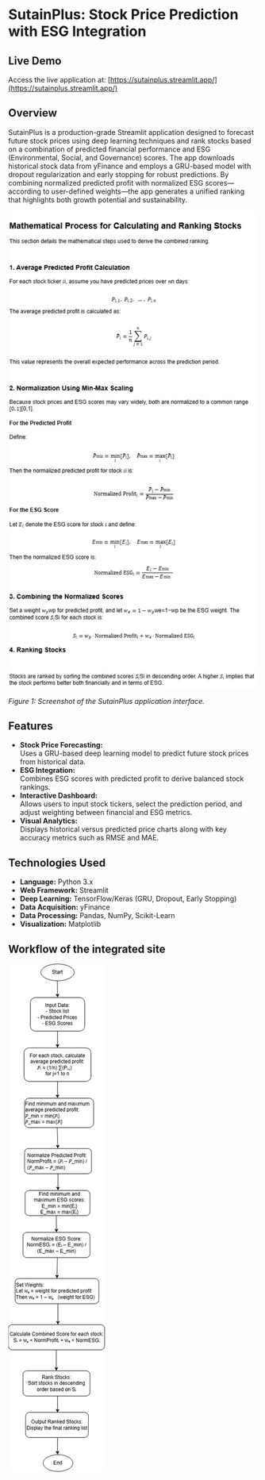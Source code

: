 # SutainPlus: Stock Price Prediction with ESG Integration

## Live Demo
Access the live application at: [https://sutainplus.streamlit.app/](https://sutainplus.streamlit.app/)

## Overview
SutainPlus is a production-grade Streamlit application designed to forecast future stock prices using deep learning techniques and rank stocks based on a combination of predicted financial performance and ESG (Environmental, Social, and Governance) scores. The app downloads historical stock data from yFinance and employs a GRU-based model with dropout regularization and early stopping for robust predictions. By combining normalized predicted profit with normalized ESG scores—according to user-defined weights—the app generates a unified ranking that highlights both growth potential and sustainability.

![SustainPlus Screenshot](SustainPlus.jpg)

*Figure 1: Screenshot of the SutainPlus application interface.*

## Features
- **Stock Price Forecasting:**  
  Uses a GRU-based deep learning model to predict future stock prices from historical data.
- **ESG Integration:**  
  Combines ESG scores with predicted profit to derive balanced stock rankings.
- **Interactive Dashboard:**  
  Allows users to input stock tickers, select the prediction period, and adjust weighting between financial and ESG metrics.
- **Visual Analytics:**  
  Displays historical versus predicted price charts along with key accuracy metrics such as RMSE and MAE.

## Technologies Used
- **Language:** Python 3.x  
- **Web Framework:** Streamlit  
- **Deep Learning:** TensorFlow/Keras (GRU, Dropout, Early Stopping)  
- **Data Acquisition:** yFinance  
- **Data Processing:** Pandas, NumPy, Scikit-Learn  
- **Visualization:** Matplotlib

## Workflow of the integrated site
![SustainPlus Screenshot](FLOWCHART.jpg)



